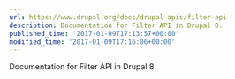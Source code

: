 ```yaml
---
url: https://www.drupal.org/docs/drupal-apis/filter-api
description: Documentation for Filter API in Drupal 8.
published_time: '2017-01-09T17:13:57+00:00'
modified_time: '2017-01-09T17:16:06+00:00'
---
```

Documentation for Filter API in Drupal 8.